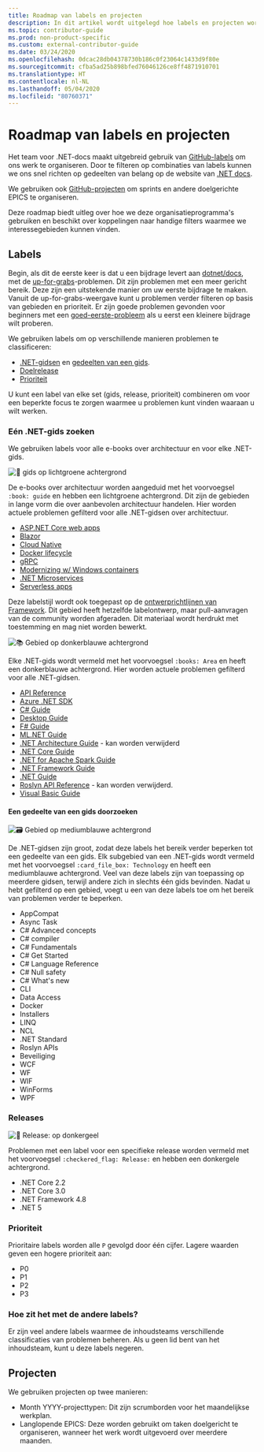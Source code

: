 ```yaml
---
title: Roadmap van labels en projecten
description: In dit artikel wordt uitgelegd hoe labels en projecten worden gebruikt in de dotnet/docs-opslagplaats.
ms.topic: contributor-guide
ms.prod: non-product-specific
ms.custom: external-contributor-guide
ms.date: 03/24/2020
ms.openlocfilehash: 0dcac28db04378730b186c0f23064c1433d9f80e
ms.sourcegitcommit: cfba5ad25b898bfed76046126ce8ff4871910701
ms.translationtype: HT
ms.contentlocale: nl-NL
ms.lasthandoff: 05/04/2020
ms.locfileid: "80760371"
---
```

# <a name="labels-and-projects-roadmap"></a>Roadmap van labels en projecten

Het team voor .NET-docs maakt uitgebreid gebruik van [GitHub-labels](https://github.com/dotnet/docs/labels) om ons werk te organiseren. Door te filteren op combinaties van labels kunnen we ons snel richten op gedeelten van belang op de website van [.NET docs](https://docs.microsoft.com/dotnet).

We gebruiken ook [GitHub-projecten](https://github.com/dotnet/docs/projects) om sprints en andere doelgerichte EPICS te organiseren.

Deze roadmap biedt uitleg over hoe we deze organisatieprogramma's gebruiken en beschikt over koppelingen naar handige filters waarmee we interessegebieden kunnen vinden.

## <a name="labels"></a>Labels

Begin, als dit de eerste keer is dat u een bijdrage levert aan [dotnet/docs](https://github.com/dotnet/docs), met de [up-for-grabs](https://github.com/dotnet/docs/labels/up-for-grabs)-problemen. Dit zijn problemen met een meer gericht bereik. Deze zijn een uitstekende manier om uw eerste bijdrage te maken. Vanuit de up-for-grabs-weergave kunt u problemen verder filteren op basis van gebieden en prioriteit. Er zijn goede problemen gevonden voor beginners met een [goed-eerste-probleem](https://github.com/dotnet/docs/labels/good-first-issue) als u eerst een kleinere bijdrage wilt proberen.

We gebruiken labels om op verschillende manieren problemen te classificeren:

- [.NET-gidsen](#find-a-single-net-guide) en [gedeelten van een gids](#search-one-section-of-a-guide).
- [Doelrelease](#releases)
- [Prioriteit](#priority)

U kunt een label van elke set (gids, release, prioriteit) combineren om voor een beperkte focus te zorgen waarmee u problemen kunt vinden waaraan u wilt werken.

### <a name="find-a-single-net-guide"></a>Eén .NET-gids zoeken

We gebruiken labels voor alle e-books over architectuur en voor elke .NET-gids.

![:book: gids op lichtgroene achtergrond](./media/labels-projects/guide.png "Voorvoegsel voor labels voor architectuurgidsen")

De e-books over architectuur worden aangeduid met het voorvoegsel `:book: guide` en hebben een lichtgroene achtergrond. Dit zijn de gebieden in lange vorm die over aanbevolen architectuur handelen. Hier worden actuele problemen gefilterd voor alle .NET-gidsen over architectuur.

- [ASP.NET Core web apps](https://github.com/dotnet/docs/labels/%3Abook%3A%20guide%20-%20ASP.NET%20Core%20web%20apps)
- [Blazor](https://github.com/dotnet/docs/labels/%3Abook%3A%20guide%20-%20Blazor)
- [Cloud Native](https://github.com/dotnet/docs/labels/%3Abook%3A%20guide%20-%20Cloud%20Native)
- [Docker lifecycle](https://github.com/dotnet/docs/labels/%3Abook%3A%20guide%20-%20Docker%20lifecycle)
- [gRPC](https://github.com/dotnet/docs/labels/%3Abook%3A%20guide%20-%20gRPC)
- [Modernizing w/ Windows containers](https://github.com/dotnet/docs/labels/%3Abook%3A%20guide%20-%20Modernizing%20w%2F%20Windows%20containers)
- [.NET Microservices](https://github.com/dotnet/docs/labels/%3Abook%3A%20guide%20-%20.NET%20Microservices)
- [Serverless apps](https://github.com/dotnet/docs/labels/%3Abook%3A%20guide%20-%20Serverless%20apps)

Deze labelstijl wordt ook toegepast op de [ontwerprichtlijnen van Framework](https://github.com/dotnet/docs/labels/%3Abook%3A%20guide%20-%20Framework%20Design%20Guidelines). Dit gebied heeft hetzelfde labelontwerp, maar pull-aanvragen van de community worden afgeraden. Dit materiaal wordt herdrukt met toestemming en mag niet worden bewerkt.

![:books: Gebied op donkerblauwe achtergrond](./media/labels-projects/area.png "Voorvoegsel voor labels voor gebieden van .NET-gidsen")

Elke .NET-gids wordt vermeld met het voorvoegsel `:books: Area` en heeft een donkerblauwe achtergrond. Hier worden actuele problemen gefilterd voor alle .NET-gidsen.

- [API Reference](https://github.com/dotnet/docs/labels/%3Abooks%3A%20Area%20-%20API%20Reference)
- [Azure .NET SDK](https://github.com/dotnet/docs/labels/%3Abooks%3A%20Area%20-%20Azure%20.NET%20SDk)
- [C# Guide](https://github.com/dotnet/docs/labels/%3Abooks%3A%20Area%20-%20C%23%20Guide)
- [Desktop Guide](https://github.com/dotnet/docs/labels/%3Abooks%3A%20Area%20-%20Desktop%20Guide)
- [F# Guide](https://github.com/dotnet/docs/labels/%3Abooks%3A%20Area%20-%20F%23%20Guide)
- [ML.NET Guide](https://github.com/dotnet/docs/labels/%3Abooks%3A%20Area%20-%20ML.NET%20Guide)
- [.NET Architecture Guide](https://github.com/dotnet/docs/labels/%3Abooks%3A%20Area%20-%20.NET%20Architecture%20Guide) - kan worden verwijderd
- [.NET Core Guide](https://github.com/dotnet/docs/labels/%3Abooks%3A%20Area%20-%20.NET%20Core%20Guide)
- [.NET for Apache Spark Guide](https://github.com/dotnet/docs/labels/%3Abooks%3A%20Area%20-%20.NET%20for%20Apache%20Spark%20Guide)
- [.NET Framework Guide](https://github.com/dotnet/docs/labels/%3Abooks%3A%20Area%20-%20.NET%20Framework%20Guide)
- [.NET Guide](https://github.com/dotnet/docs/labels/%3Abooks%3A%20Area%20-%20.NET%20Guide)
- [Roslyn API Reference](https://github.com/dotnet/docs/labels/%3Abooks%3A%20Area%20-%20Roslyn%20API%20Reference) - kan worden verwijderd.
- [Visual Basic Guide](https://github.com/dotnet/docs/labels/%3Abooks%3A%20Area%20-%20Visual%20Basic%20Guide)

#### <a name="search-one-section-of-a-guide"></a>Een gedeelte van een gids doorzoeken

![:card_file_box: Gebied op mediumblauwe achtergrond](./media/labels-projects/technology.png "Voorvoegsel voor labels voor subgebieden van .NET-gidsen")

De .NET-gidsen zijn groot, zodat deze labels het bereik verder beperken tot een gedeelte van een gids. Elk subgebied van een .NET-gids wordt vermeld met het voorvoegsel `:card_file_box: Technology` en heeft een mediumblauwe achtergrond. Veel van deze labels zijn van toepassing op meerdere gidsen, terwijl andere zich in slechts één gids bevinden. Nadat u hebt gefilterd op een gebied, voegt u een van deze labels toe om het bereik van problemen verder te beperken.

- AppCompat
- Async Task
- C# Advanced concepts
- C# compiler
- C# Fundamentals
- C# Get Started
- C# Language Reference
- C# Null safety
- C# What's new
- CLI
- Data Access
- Docker
- Installers
- LINQ
- NCL
- .NET Standard
- Roslyn APIs
- Beveiliging
- WCF
- WF
- WIF
- WinForms
- WPF

### <a name="releases"></a>Releases

![:checkered_flag: Release: op donkergeel](./media/labels-projects/release.png "Voorvoegsel voor releaselabels")

Problemen met een label voor een specifieke release worden vermeld met het voorvoegsel `:checkered_flag: Release:` en hebben een donkergele achtergrond.

- .NET Core 2.2
- .NET Core 3.0
- .NET Framework 4.8
- .NET 5

### <a name="priority"></a>Prioriteit

Prioritaire labels worden alle `P` gevolgd door één cijfer. Lagere waarden geven een hogere prioriteit aan:

- P0
- P1
- P2
- P3

### <a name="what-about-the-other-labels"></a>Hoe zit het met de andere labels?

Er zijn veel andere labels waarmee de inhoudsteams verschillende classificaties van problemen beheren. Als u geen lid bent van het inhoudsteam, kunt u deze labels negeren.

## <a name="projects"></a>Projecten

We gebruiken projecten op twee manieren:

- Month YYYY-projecttypen: Dit zijn scrumborden voor het maandelijkse werkplan.
- Langlopende EPICS: Deze worden gebruikt om taken doelgericht te organiseren, wanneer het werk wordt uitgevoerd over meerdere maanden.
